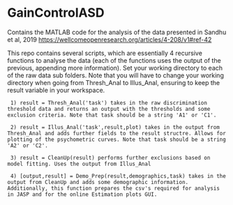 # GainControlASD
Contains the MATLAB code for the analysis of the data presented in Sandhu et al, 2019 https://wellcomeopenresearch.org/articles/4-208/v1#ref-42

This repo contains several scripts, which are essentially 4 recursive functions to analyse the data (each of the functions uses the output of the previous, appending more information).
Set your working directory to each of the raw data sub folders.
Note that you will have to change your working directory when going from Thresh_Anal to Illus_Anal, ensuring to keep the result variable in your workspace.
     
     1) result = Thresh_Anal('task') takes in the raw discrimination threshold data and returns an output with the thresholds and some exclusion criteria. Note that task should be a string 'A1' or 'C1'.
     
     2) result = Illus_Anal('task',result,plot) takes in the output from Thresh_Anal and adds further fields to the result structre. Allows for plotting of the psychometric curves. Note that task should be a string 'A2' or 'C2'.
     
     3) result = CleanUp(result) performs further exclusions based on model fitting. Uses the output from Illus_Anal 
     
     4) [output,result] = Demo_Prep(result,demographics,task) takes in the output from CleanUp and adds some demographic information. Additionally, this function prepares the csv's required for analysis in JASP and for the online Estimation plots GUI. 

